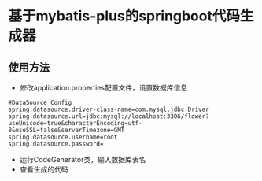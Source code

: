 # 基于mybatis-plus的springboot代码生成器

## 使用方法

- 修改application.properties配置文件，设置数据库信息
```
#DataSource Config
spring.datasource.driver-class-name=com.mysql.jdbc.Driver
spring.datasource.url=jdbc:mysql://localhost:3306/flower?useUnicode=true&characterEncoding=utf-8&useSSL=false&serverTimezone=GMT
spring.datasource.username=root
spring.datasource.password=
```
- 运行CodeGenerator类，输入数据库表名
- 查看生成的代码